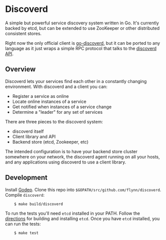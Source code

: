 # Discoverd

A simple but powerful service discovery system written in Go. It's currently backed by etcd, but can be
extended to use ZooKeeper or other distributed consistent stores.

Right now the only official client is [go-discoverd](/discoverd/client), but it can be ported to any language as it just wraps a simple RPC protocol that talks to the [discoverd API](/discoverd/docs/API.md).

## Overview

Discoverd lets your services find each other in a constantly changing environment. With discoverd and a client you can:
 * Register a service as online
 * Locate online instances of a service
 * Get notified when instances of a service change
 * Determine a "leader" for any set of services

There are three pieces to the discoverd system:
 * discoverd itself
 * Client library and API
 * Backend store (etcd, Zookeeper, etc)

The intended configuration is to have your backend store cluster somewhere on your network, the discoverd agent running on all your hosts, and any applications using discoverd to use a client library.

## Development

Install [Godep](https://github.com/tools/godep).
Clone this repo into `$GOPATH/src/github.com/flynn/discoverd`.
Compile `discoverd`:


```
	$ make build/discoverd
```

To run the tests you'll need `etcd` installed in your PATH.
Follow the [directions](https://github.com/coreos/etcd) for building and installing `etcd`.
Once you have `etcd` installed, you can run the tests:

```
	$ make test
```

